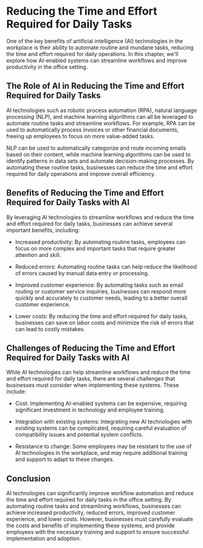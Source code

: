 Reducing the Time and Effort Required for Daily Tasks
======================================================================================================

One of the key benefits of artificial intelligence (AI) technologies in the workplace is their ability to automate routine and mundane tasks, reducing the time and effort required for daily operations. In this chapter, we'll explore how AI-enabled systems can streamline workflows and improve productivity in the office setting.

The Role of AI in Reducing the Time and Effort Required for Daily Tasks
-----------------------------------------------------------------------

AI technologies such as robotic process automation (RPA), natural language processing (NLP), and machine learning algorithms can all be leveraged to automate routine tasks and streamline workflows. For example, RPA can be used to automatically process invoices or other financial documents, freeing up employees to focus on more value-added tasks.

NLP can be used to automatically categorize and route incoming emails based on their content, while machine learning algorithms can be used to identify patterns in data sets and automate decision-making processes. By automating these routine tasks, businesses can reduce the time and effort required for daily operations and improve overall efficiency.

Benefits of Reducing the Time and Effort Required for Daily Tasks with AI
-------------------------------------------------------------------------

By leveraging AI technologies to streamline workflows and reduce the time and effort required for daily tasks, businesses can achieve several important benefits, including:

* Increased productivity: By automating routine tasks, employees can focus on more complex and important tasks that require greater attention and skill.

* Reduced errors: Automating routine tasks can help reduce the likelihood of errors caused by manual data entry or processing.

* Improved customer experience: By automating tasks such as email routing or customer service inquiries, businesses can respond more quickly and accurately to customer needs, leading to a better overall customer experience.

* Lower costs: By reducing the time and effort required for daily tasks, businesses can save on labor costs and minimize the risk of errors that can lead to costly mistakes.

Challenges of Reducing the Time and Effort Required for Daily Tasks with AI
---------------------------------------------------------------------------

While AI technologies can help streamline workflows and reduce the time and effort required for daily tasks, there are several challenges that businesses must consider when implementing these systems. These include:

* Cost: Implementing AI-enabled systems can be expensive, requiring significant investment in technology and employee training.

* Integration with existing systems: Integrating new AI technologies with existing systems can be complicated, requiring careful evaluation of compatibility issues and potential system conflicts.

* Resistance to change: Some employees may be resistant to the use of AI technologies in the workplace, and may require additional training and support to adapt to these changes.

Conclusion
----------

AI technologies can significantly improve workflow automation and reduce the time and effort required for daily tasks in the office setting. By automating routine tasks and streamlining workflows, businesses can achieve increased productivity, reduced errors, improved customer experience, and lower costs. However, businesses must carefully evaluate the costs and benefits of implementing these systems, and provide employees with the necessary training and support to ensure successful implementation and adoption.
